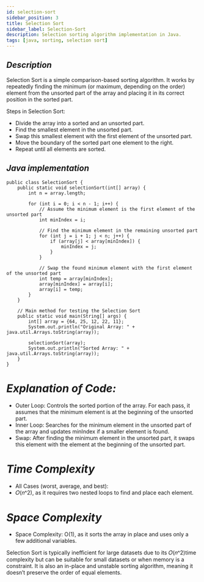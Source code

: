 ```yaml
---
id: selection-sort
sidebar_position: 3
title: Selection Sort
sidebar_label: Selection-Sort
description: Selection sorting algorithm implementation in Java.
tags: [java, sorting, selection sort]
---
```


## *Description*

Selection Sort is a simple comparison-based sorting algorithm. It works by repeatedly finding the minimum (or maximum, depending on the order) element from the unsorted part of the array and placing it in its correct position in the sorted part.

Steps in Selection Sort:
- Divide the array into a sorted and an unsorted part.
- Find the smallest element in the unsorted part.
- Swap this smallest element with the first element of the unsorted part.
- Move the boundary of the sorted part one element to the right.
- Repeat until all elements are sorted.

## *Java implementation*

```
public class SelectionSort {
    public static void selectionSort(int[] array) {
        int n = array.length;

        for (int i = 0; i < n - 1; i++) {
            // Assume the minimum element is the first element of the unsorted part
            int minIndex = i;

            // Find the minimum element in the remaining unsorted part
            for (int j = i + 1; j < n; j++) {
                if (array[j] < array[minIndex]) {
                    minIndex = j;
                }
            }

            // Swap the found minimum element with the first element of the unsorted part
            int temp = array[minIndex];
            array[minIndex] = array[i];
            array[i] = temp;
        }
    }

    // Main method for testing the Selection Sort
    public static void main(String[] args) {
        int[] array = {64, 25, 12, 22, 11};
        System.out.println("Original Array: " + java.util.Arrays.toString(array));

        selectionSort(array);
        System.out.println("Sorted Array: " + java.util.Arrays.toString(array));
    }
}

```

# *Explanation of Code:*
- Outer Loop: Controls the sorted portion of the array. For each pass, it assumes that the minimum element is at the beginning of the unsorted part.
- Inner Loop: Searches for the minimum element in the unsorted part of the array and updates minIndex if a smaller element is found.
- Swap: After finding the minimum element in the unsorted part, it swaps this element with the element at the beginning of the unsorted part.
  
# *Time Complexity*
- All Cases (worst, average, and best): 
- 𝑂(𝑛^2), as it requires two nested loops to find and place each element.
# *Space Complexity*
- Space Complexity: O(1), as it sorts the array in place and uses only a few additional variables.

Selection Sort is typically inefficient for large datasets due to its 𝑂(𝑛^2)time complexity but can be suitable for small datasets or when memory is a constraint. It is also an in-place and unstable sorting algorithm, meaning it doesn’t preserve the order of equal elements.
